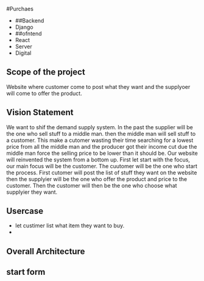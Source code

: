 #Purchaes

- ##Backend
 - Django 
- ##ofntend
 - React
- Server
 - Digital 
 
## Scope of the project
 Website where customer come to post what they want and the supplyoer will come to offer the product.
## Vision Statement
 We want to shif the demand supply system. In the past the supplier will be the one who sell stuff to a middle man. then the middle man will sell stuff to a customer. This make a cutomer wasting their time searching for a lowest price from all the middle man and the producer got their income cut due the middle man force the selling price to be lower than it should be. Our website will reinvented the system from a bottom up. First let start with the focus, our main focus will be the customer. The cuutomer will be the one who start the process. First cutomer will post the list of stuff they want on the website then the supplyier will be the one who offer the product and price to the customer. Then the customer will then be the one who choose what supplyier they want.
## Usercase
 - let custimer list what item they want to buy.
 - 

## Overall Architecture 

## start form
